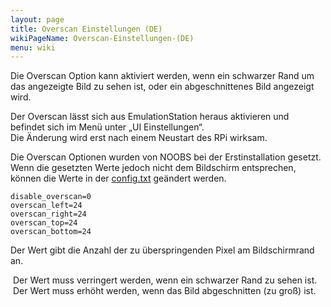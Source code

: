 ```yaml
---
layout: page
title: Overscan Einstellungen (DE)
wikiPageName: Overscan-Einstellungen-(DE)
menu: wiki
---
```


Die Overscan Option kann aktiviert werden, wenn ein schwarzer Rand um das angezeigte Bild zu sehen ist, oder ein abgeschnittenes Bild angezeigt wird.

Der Overscan lässt sich aus EmulationStation heraus aktivieren und befindet sich im Menü unter „UI Einstellungen“.  
Die Änderung wird erst nach einem Neustart des RPi wirksam.

Die Overscan Optionen wurden von NOOBS bei der Erstinstallation gesetzt. Wenn die gesetzten Werte jedoch nicht dem Bildschirm entsprechen, können die Werte in der [config.txt](https://github.com/recalbox/recalbox-os/wiki/Ändern-der-config.txt-Datei-%28DE%29) geändert werden.

`disable_overscan=0`                                                
`overscan_left=24`                               
`overscan_right=24`      
`overscan_top=24`   
`overscan_bottom=24`

Der Wert gibt die Anzahl der zu überspringenden Pixel am Bildschirmrand an.

 Der Wert muss verringert werden, wenn ein schwarzer Rand zu sehen ist.                                
 Der Wert muss erhöht werden, wenn das Bild abgeschnitten (zu groß) ist.
